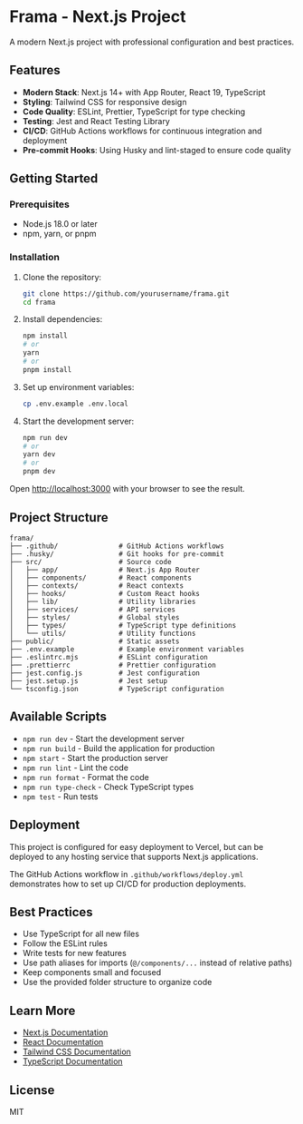 # Frama - Next.js Project

A modern Next.js project with professional configuration and best practices.

## Features

- **Modern Stack**: Next.js 14+ with App Router, React 19, TypeScript
- **Styling**: Tailwind CSS for responsive design
- **Code Quality**: ESLint, Prettier, TypeScript for type checking
- **Testing**: Jest and React Testing Library
- **CI/CD**: GitHub Actions workflows for continuous integration and deployment
- **Pre-commit Hooks**: Using Husky and lint-staged to ensure code quality

## Getting Started

### Prerequisites

- Node.js 18.0 or later
- npm, yarn, or pnpm

### Installation

1. Clone the repository:
   ```bash
   git clone https://github.com/yourusername/frama.git
   cd frama
   ```

2. Install dependencies:
   ```bash
   npm install
   # or
   yarn
   # or
   pnpm install
   ```

3. Set up environment variables:
   ```bash
   cp .env.example .env.local
   ```

4. Start the development server:
   ```bash
   npm run dev
   # or
   yarn dev
   # or
   pnpm dev
   ```

Open [http://localhost:3000](http://localhost:3000) with your browser to see the result.

## Project Structure

```
frama/
├── .github/               # GitHub Actions workflows
├── .husky/                # Git hooks for pre-commit
├── src/                   # Source code
│   ├── app/               # Next.js App Router
│   ├── components/        # React components
│   ├── contexts/          # React contexts
│   ├── hooks/             # Custom React hooks
│   ├── lib/               # Utility libraries
│   ├── services/          # API services
│   ├── styles/            # Global styles
│   ├── types/             # TypeScript type definitions
│   └── utils/             # Utility functions
├── public/                # Static assets
├── .env.example           # Example environment variables
├── .eslintrc.mjs          # ESLint configuration
├── .prettierrc            # Prettier configuration
├── jest.config.js         # Jest configuration
├── jest.setup.js          # Jest setup
└── tsconfig.json          # TypeScript configuration
```

## Available Scripts

- `npm run dev` - Start the development server
- `npm run build` - Build the application for production
- `npm start` - Start the production server
- `npm run lint` - Lint the code
- `npm run format` - Format the code
- `npm run type-check` - Check TypeScript types
- `npm test` - Run tests

## Deployment

This project is configured for easy deployment to Vercel, but can be deployed to any hosting service that supports Next.js applications.

The GitHub Actions workflow in `.github/workflows/deploy.yml` demonstrates how to set up CI/CD for production deployments.

## Best Practices

- Use TypeScript for all new files
- Follow the ESLint rules
- Write tests for new features
- Use path aliases for imports (`@/components/...` instead of relative paths)
- Keep components small and focused
- Use the provided folder structure to organize code

## Learn More

- [Next.js Documentation](https://nextjs.org/docs)
- [React Documentation](https://react.dev)
- [Tailwind CSS Documentation](https://tailwindcss.com/docs)
- [TypeScript Documentation](https://www.typescriptlang.org/docs)

## License

MIT
